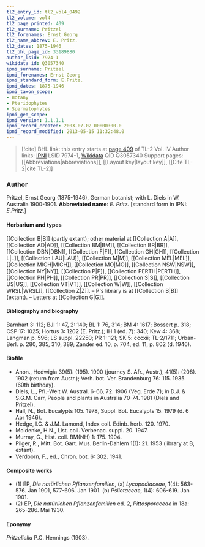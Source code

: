 ```yaml
---
tl2_entry_id: tl2_vol4_0492
tl2_volume: vol4
tl2_page_printed: 409
tl2_surname: Pritzel
tl2_forenames: Ernst Georg
tl2_name_abbrev: E. Pritz.
tl2_dates: 1875-1946
tl2_bhl_page_id: 33189880
author_lsid: 7974-1
wikidata_id: Q3057340
ipni_surname: Pritzel
ipni_forenames: Ernst Georg
ipni_standard_form: E.Pritz.
ipni_dates: 1875-1946
ipni_taxon_scope: 
- Botany
- Pteridophytes
- Spermatophytes
ipni_geo_scope: 
ipni_version: 1.1.1.1
ipni_record_created: 2003-07-02 00:00:00.0
ipni_record_modified: 2013-05-15 11:32:48.0
---
```


> [!cite] BHL link: this entry starts at [page 409](https://www.biodiversitylibrary.org/page/33189880) of TL-2 Vol. IV
> Author links: [IPNI](https://www.ipni.org/a/7974-1) LSID 7974-1, [Wikidata](https://www.wikidata.org/wiki/Q3057340) QID Q3057340
> Support pages: [[Abbreviations|abbreviations]], [[Layout key|layout key]], [[Cite TL-2|cite TL-2]]

### Author

Pritzel, Ernst Georg (1875-1946), German botanist; with L. Diels in W. Australia 1900-1901. 
**Abbreviated name**: *E. Pritz.* \[standard form in IPNI: *E.Pritz.*\]

#### Herbarium and types

[[Collection B|B]] (partly extant); other material at [[Collection A|A]], [[Collection AD|AD]], [[Collection BM|BM]], [[Collection BR|BR]], [[Collection DBN|DBN]], [[Collection F|F]], [[Collection GH|GH]], [[Collection L|L]], [[Collection LAU|LAU]], [[Collection M|M]], [[Collection MEL|MEL]], [[Collection MICH|MICH]], [[Collection MO|MO]], [[Collection NSW|NSW]], [[Collection NY|NY]], [[Collection P|P]], [[Collection PERTH|PERTH]], [[Collection PH|PH]], [[Collection PR|PR]], [[Collection S|S]], [[Collection US|US]], [[Collection VT|VT]], [[Collection W|W]], [[Collection WRSL|WRSL]], [[Collection Z|Z]]. – P's library is at [[Collection B|B]] (extant). – Letters at [[Collection G|G]].

#### Bibliography and biography

Barnhart 3: 112; BJI 1: 47, 2: 140; BL 1: 76, 314; BM 4: 1617; Bossert p. 318; CSP 17: 1025; Hortus 3: 1202 (E. Pritz.); IH 1 (ed. 7): 340; Kew 4: 368; Langman p. 596; LS suppl. 22250; PR 1: 121; SK 5: cccxii; TL-2/1711; Urban-Berl. p. 280, 385, 310, 389; Zander ed. 10, p. 704, ed. 11, p. 802 (d. 1946).

#### Biofile

- Anon., Hedwigia 39(5): (195). 1900 (journey S. Afr., Austr.), 41(5): (208). 1902 (return from Austr.); Verh. bot. Ver. Brandenburg 76: 115. 1935 (60th birthday).
- Diels, L., Pfl.-Welt W. Austral. 6-66, 72. 1906 (Veg. Erde 7); *in* D.J. & S.G.M. Carr, People and plants in Australia 70-74. 1981 (Diels and Pritzel).
- Hall, N., Bot. Eucalypts 105. 1978, Suppl. Bot. Eucalypts 15. 1979 (d. 6 Apr 1946).
- Hedge, I.C. & J.M. Lamond, Index coll. Edinb. herb. 120. 1970.
- Moldenke, H.N., List. coll. Verbenac. suppl. 20. 1947.
- Murray, G., Hist. coll. BM(NH) 1: 175. 1904.
- Pilger, R., Mitt. Bot. Gart. Mus. Berlin-Dahlem 1(1): 21. 1953 (library at B, extant).
- Verdoorn, F., ed., Chron. bot. 6: 302. 1941.

#### Composite works

- (1) EP, *Die natürlichen Pflanzenfamilien*, (a) *Lycopodiaceae*, 1(4): 563-576. Jan 1901, 577-606. Jan 1901.
(b) *Psilotaceae*, 1(4): 606-619. Jan 1901.
- (2) EP, *Die natürlichen Pflanzenfamilien* ed. 2, *Pittosporaceae* in 18a: 265-286. Mai 1930.

#### Eponymy

*Pritzeliella* P.C. Hennings (1903).

